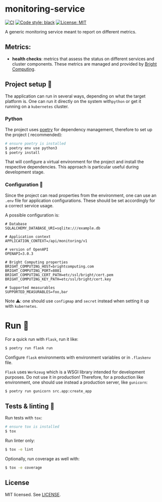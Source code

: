 # monitoring-service

[![CI](https://github.com/rena2damas/monitoring-service/actions/workflows/ci.yaml/badge.svg)](https://github.com/rena2damas/monitoring-service/actions/workflows/ci.yaml)
[![Code style: black](https://img.shields.io/badge/code%20style-black-000000.svg)](https://github.com/psf/black)
[![License: MIT](https://img.shields.io/badge/License-MIT-yellow.svg)](https://opensource.org/licenses/MIT)

A generic monitoring service meant to report on different metrics.

## Metrics:

* __health checks__: metrics that assess the status on different services and cluster components. These metrics are
  managed and provided by [Bright Computing](https://www.brightcomputing.com/).

## Project setup 🔧

The application can run in several ways, depending on what the target platform is. One can run it directly on the system
with```python``` or get it running on a ```kubernetes``` cluster.

### Python

The project uses [poetry](https://python-poetry.org/) for dependency management, therefore to set up the project (
recommended):

```bash
# ensure poetry is installed
$ poetry env use python3
$ poetry install
```

That will configure a virtual environment for the project and install the respective dependencies. This approach is
particular useful during development stage.

### Configuration 📄

Since the project can read properties from the environment, one can use an ```.env``` file for application
configurations. These should be set accordingly for a correct service usage.

A possible configuration is:

    # Database
    SQLALCHEMY_DATABASE_URI=sqlite:///example.db

    # Application context
    APPLICATION_CONTEXT=/api/monitoring/v1

    # version of OpenAPI
    OPENAPI=3.0.3

    # Bright Computing properties
    BRIGHT_COMPUTING_HOST=brightcomputing.com
    BRIGHT_COMPUTING_PORT=8081
    BRIGHT_COMPUTING_CERT_PATH=etc/ssl/bright/cert.pem
    BRIGHT_COMPUTING_KEY_PATH=etc/ssl/bright/cert.key

    # Supported measurables
    SUPPORTED_MEASURABLES=foo,bar

Note ⚠️: one should use ```configmap``` and ```secret``` instead when setting it up with ```kubernetes```.

# Run 🚀

For a quick run with ```Flask```, run it like:

```bash
$ poetry run flask run
```

Configure ```flask``` environments with environment variables or in ```.flaskenv``` file.

```Flask``` uses ```Werkzeug``` which is a WSGI library intended for development purposes. Do not use it in production!
Therefore, for a production like environment, one should use instead a production server, like ```gunicorn```:

```bash
$ poetry run gunicorn src.app:create_app
```

## Tests & linting 🚥

Run tests with ```tox```:

```bash
# ensure tox is installed
$ tox
```

Run linter only:

```bash
$ tox -e lint
```

Optionally, run coverage as well with:

```bash
$ tox -e coverage
```

## License

MIT licensed. See [LICENSE](LICENSE).
